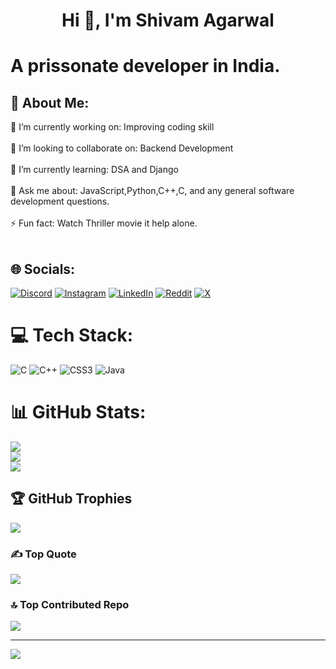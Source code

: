 <h1>
<center>Hi 👋, I'm Shivam Agarwal<center>
</h1>

<h1>A prissonate developer in India.</h1>
  
## 💫 About Me:
🔭 I’m currently working on: Improving coding skill<br><br>👯 I’m looking to collaborate on: Backend Development<br><br>🌱 I’m currently learning: DSA and Django<br><br>💬 Ask me about: JavaScript,Python,C++,C, and any general software development questions.<br><br>⚡ Fun fact: Watch Thriller movie it help alone.<br><br>


## 🌐 Socials:
[![Discord](https://img.shields.io/badge/Discord-%237289DA.svg?logo=discord&logoColor=white)](https://discord.gg/https://discord.gg/yGewaara) [![Instagram](https://img.shields.io/badge/Instagram-%23E4405F.svg?logo=Instagram&logoColor=white)](https://instagram.com/shivam_agarwal_711) [![LinkedIn](https://img.shields.io/badge/LinkedIn-%230077B5.svg?logo=linkedin&logoColor=white)](https://linkedin.com/in/shivam-agarwal-3868152ba) [![Reddit](https://img.shields.io/badge/Reddit-%23FF4500.svg?logo=Reddit&logoColor=white)](https://reddit.com/user/u/Aggravating_Age_1918) [![X](https://img.shields.io/badge/X-black.svg?logo=X&logoColor=white)](https://x.com/shivam___001) 

# 💻 Tech Stack:
![C](https://img.shields.io/badge/c-%2300599C.svg?style=for-the-badge&logo=c&logoColor=white) ![C++](https://img.shields.io/badge/c++-%2300599C.svg?style=for-the-badge&logo=c%2B%2B&logoColor=white) ![CSS3](https://img.shields.io/badge/css3-%231572B6.svg?style=for-the-badge&logo=css3&logoColor=white) ![Java](https://img.shields.io/badge/java-%23ED8B00.svg?style=for-the-badge&logo=openjdk&logoColor=white)
# 📊 GitHub Stats:
![](https://github-readme-stats.vercel.app/api?username=hackers470&theme=dark&hide_border=false&include_all_commits=false&count_private=false)<br/>
![](https://github-readme-streak-stats.herokuapp.com/?user=hackers470&theme=dark&hide_border=false)<br/>
![](https://github-readme-stats.vercel.app/api/top-langs/?username=hackers470&theme=dark&hide_border=false&include_all_commits=false&count_private=false&layout=compact)

## 🏆 GitHub Trophies
![](https://github-profile-trophy.vercel.app/?username=hackers470&theme=radical&no-frame=false&no-bg=true&margin-w=4)

### ✍️ Top Quote
![](https://quotes-github-readme.vercel.app/api?type=horizontal&theme=radical)

### 🔝 Top Contributed Repo
![](https://github-contributor-stats.vercel.app/api?username=hackers470&limit=5&theme=dark&combine_all_yearly_contributions=true)

---
[![](https://visitcount.itsvg.in/api?id=hackers470&label=Profile%20Views&color=0&icon=1&pretty=true)](https://visitcount.itsvg.in)

<!-- Proudly created with GPRM ( https://gprm.itsvg.in ) -->
